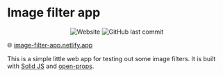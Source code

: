 # Image filter app

<div align="center">

![Website](https://img.shields.io/website?url=https%3A%2F%2Fimage-filter-app.netlify.app)
![GitHub last commit](https://img.shields.io/github/last-commit/emilbonnek/image-filter-app?label=Last%20updated&logo=github)

</div>

🌐 [image-filter-app.netlify.app](https://image-filter-app.netlify.app)

This is a simple little web app for testing out some image filters. It is built with [Solid JS](https://solidJS.com) and [open-props](https://open-props.style).
